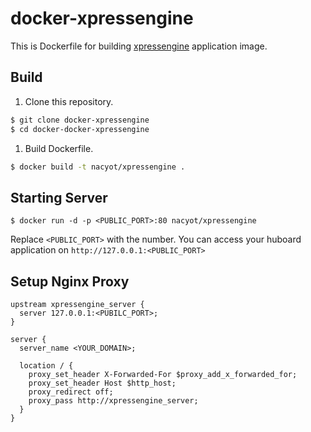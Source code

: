 # docker-xpressengine

This is Dockerfile for building [xpressengine](https://github.com/rauhryan/xpressengine) application image.

## Build

1. Clone this repository.

```sh
$ git clone docker-xpressengine
$ cd docker-docker-xpressengine
```

1. Build Dockerfile.

```sh
$ docker build -t nacyot/xpressengine .
```

## Starting Server

```
$ docker run -d -p <PUBLIC_PORT>:80 nacyot/xpressengine
```

Replace `<PUBLIC_PORT>` with the number. You can access your huboard
application on `http://127.0.0.1:<PUBLIC_PORT>`

## Setup Nginx Proxy
```nginx
upstream xpressengine_server {
  server 127.0.0.1:<PUBILC_PORT>;
}

server {
  server_name <YOUR_DOMAIN>;

  location / {
    proxy_set_header X-Forwarded-For $proxy_add_x_forwarded_for;
    proxy_set_header Host $http_host;
    proxy_redirect off;
    proxy_pass http://xpressengine_server;
  }
}
```


